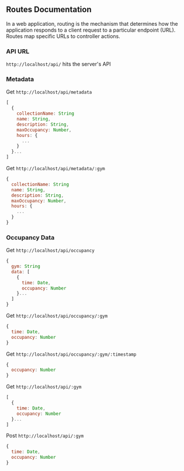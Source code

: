 ## Routes Documentation

In a web application, routing is the mechanism that determines how the application responds to a client request to a particular endpoint (URL). Routes map specific URLs to controller actions.

### API URL
```http://localhost/api/``` hits the server's API

### Metadata
Get ```http://localhost/api/metadata```
```JavaScript
[
  {
    collectionName: String
    name: String,
    description: String,
    maxOccupancy: Number, 
    hours: {
      ...
    }
  }...
]
```
Get ```http://localhost/api/metadata/:gym```
```JavaScript
{
  collectionName: String
  name: String,
  description: String,
  maxOccupancy: Number, 
  hours: {
    ...
  }
}
```

### Occupancy Data
Get ```http://localhost/api/occupancy```
```JavaScript
{
  gym: String
  data: [
    {
      time: Date,
      occupancy: Number
    }...
  ]
}
```
Get ```http://localhost/api/occupancy/:gym```
```JavaScript
{
  time: Date,
  occupancy: Number
}
```
Get ```http://localhost/api/occupancy/:gym/:timestamp```
```JavaScript
{
  occupancy: Number
}
```
Get ```http://localhost/api/:gym```
```JavaScript
[
  {
    time: Date,
    occupancy: Number
  }...
]
```
Post ```http://localhost/api/:gym```
```JavaScript
{
  time: Date,
  occupancy: Number
}
```